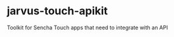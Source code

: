 jarvus-touch-apikit
===================

Toolkit for Sencha Touch apps that need to integrate with an API

